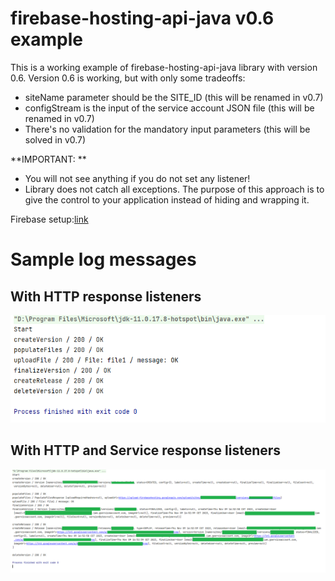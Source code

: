 # firebase-hosting-api-java v0.6 example
This is a working example of firebase-hosting-api-java library with version 0.6. Version 0.6 is working, but with only some tradeoffs:

- siteName parameter should be the SITE_ID (this will be renamed in v0.7)
- configStream is the input of the service account JSON file (this will be renamed in v0.7)
- There's no validation for the mandatory input parameters (this will be solved in v0.7)

**IMPORTANT: **

- You will not see anything if you do not set any listener!
- Library does not catch all exceptions. The purpose of this approach is to give the control to your application instead of hiding and wrapping it.

Firebase setup:[link](https://github.com/peter-szrnka/firebase-hosting-api-java/wiki/Firebase-project-setup)

# Sample log messages

## With HTTP response listeners

![Example 1](assets/log_example.png)

## With HTTP and Service response listeners

![Example 2](assets/log_example2.png)
